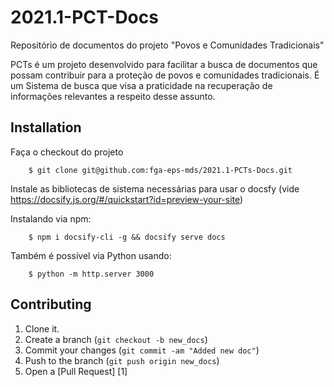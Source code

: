 # 2021.1-PCT-Docs
Repositório de documentos do projeto "Povos e Comunidades Tradicionais"

PCTs é um projeto desenvolvido para facilitar a busca de documentos que possam contribuir para a proteção de povos e comunidades tradicionais. É um Sistema de busca que visa a praticidade na recuperação de informações relevantes a respeito desse assunto.

Installation
---------------
Faça o checkout do projeto
 
        $ git clone git@github.com:fga-eps-mds/2021.1-PCTs-Docs.git

Instale as bibliotecas de sistema necessárias para usar o docsfy
(vide https://docsify.js.org/#/quickstart?id=preview-your-site)

Instalando via npm:

        $ npm i docsify-cli -g && docsify serve docs

Também é possível via Python usando:

        $ python -m http.server 3000
Contributing
-----------------
1. Clone it.
2. Create a branch (`git checkout -b new_docs`)
3. Commit your changes (`git commit -am "Added new doc"`)
4. Push to the branch (`git push origin new_docs`)
5. Open a [Pull Request] [1]